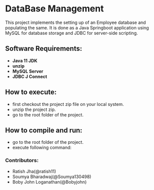 # DataBase Management

This project implements the setting up of an Employee database and populating the same. It is done as a Java Springboot application using MySQL for database storage and JDBC for server-side scripting.

## Software Requirements:
- **Java 11 JDK**
- **unzip**
- **MySQL Server**
- **JDBC J Connect**
## How to execute:
- first checkout the project zip file on your local system.
- unzip the project zip.
- go to the root folder of the project.


## How to compile and run:
- go to the root folder of the project.
- execute following command: 




### Contributors:
- Ratish Jha(@ratish11)
- Soumya Bharadwaj(@Soumya130498)
- Boby John Loganathan(@Bobyjohn)